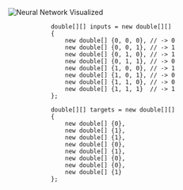 ![Neural Network Visualized](https://i.imgur.com/UDAJdZu.png)

                double[][] inputs = new double[][]
                {
                    new double[] {0, 0, 0}, // -> 0
                    new double[] {0, 0, 1}, // -> 1
                    new double[] {0, 1, 0}, // -> 1
                    new double[] {0, 1, 1}, // -> 0
                    new double[] {1, 0, 0}, // -> 1
                    new double[] {1, 0, 1}, // -> 0
                    new double[] {1, 1, 0}, // -> 0
                    new double[] {1, 1, 1}  // -> 1
                };

                double[][] targets = new double[][]
                {
                    new double[] {0},
                    new double[] {1},
                    new double[] {1},
                    new double[] {0},
                    new double[] {1},
                    new double[] {0},
                    new double[] {0},
                    new double[] {1}
                };
